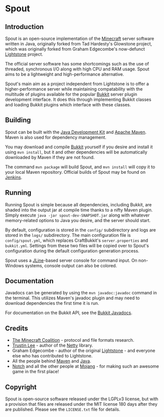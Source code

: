 Spout
==========
Introduction
------------
Spout is an open-source implementation of the [Minecraft](http://minecraft.net) 
server software written in Java, originally forked from Tad Hardesty's Glowstone
project, which was originally forked from Graham Edgecombe's now-defunct
[Lightstone](https://github.com/grahamedgecombe/lightstone) project.

The official server software has some shortcomings such as the use of threaded,
synchronous I/O along with high CPU and RAM usage. Spout aims to be a
lightweight and high-performance alternative.

Spout's main aim as a project independent from Lightstone is to offer a
higher-performance server while maintaining compatability with the multitude
of plugins available for the popular [Bukkit](http://bukkit.org) server plugin
development interface. It does this through implementing Bukkit classes and
loading Bukkit plugins which interface with these classes.

Building
--------
Spout can be built with the
[Java Development Kit](http://oracle.com/technetwork/java/javase/downloads) and
[Apache Maven](http://maven.apache.org). Maven is also used for dependency
management.

You may download and compile [Bukkit](https://github.com/Bukkit/Bukkit)
yourself if you desire and install it using `mvn install`, but it and other
dependencies will be automatically downloaded by Maven if they are not found.

The command `mvn package` will build Spout, and `mvn install` will copy it
to your local Maven repository. Official builds of Spout may be found on
[Jenkins](http://ci.onarandombox.com/job/Spout).

Running
-------
Running Spout is simple because all dependencies, including Bukkit, are
shaded into the output jar at compile time thanks to a nifty Maven plugin.
Simply execute `java -jar spout-dev-SNAPSHOT.jar` along with whatever
memory-related options to Java you desire, and the server should start.

By default, configuration is stored in the `config/` subdirectory and logs
are stored in the `logs/` subdirectory. The main configuration file is
`config/spout.yml`, which replaces CraftBukkit's `server.properties` and
`bukkit.yml`. Settings from these two files will be copied over to Spout's
configuration during the default configuration generation process.

Spout uses a [JLine](http://jline.sf.net)-based server console for command
input. On non-Windows systems, console output can also be colored. 

Documentation
-------------
Javadocs can be generated by using the `mvn javadoc:javadoc` command in the
terminal. This utilizes Maven's javadoc plugin and may need to download
dependencies the first time it is run.

For documentation on the Bukkit API, see the
[Bukkit Javadocs](http://jd.bukkit.org/).

Credits
-------
 * [The Minecraft Coalition](http://wiki.vg/wiki) - protocol and file formats
   research.
 * [Trustin Lee](http://gleamynode.net) - author of the
   [Netty](http://jboss.org/netty) library.
 * Graham Edgecombe - author of the original
   [Lightstone](https://github.com/grahamedgecombe/lightstone) - and everyone
   else who has contributed to Lightstone.
 * All the people behind [Maven](http://maven.apache.org) and
   [Java](http://java.oracle.com).
 * [Notch](http://mojang.com/notch) and all the other people at
   [Mojang](http://mojang.com) - for making such an awesome game in the first
   place!

Copyright
---------
Spout is open-source software released under the LGPLv3 license, but with a 
provision that files are released under the MIT license 180 days after they
are published. Please see the `LICENSE.txt` file for details.
